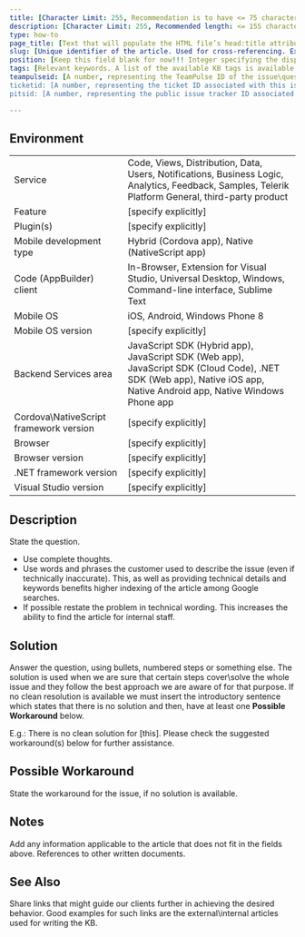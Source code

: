 ```yaml
---
title: [Character Limit: 255, Recommendation is to have <= 75 characters for a title as this can impact indexing by search engines like Google, Bing, etc. The article title should be a combination of the main problem statement and if applicable, the key environment statement. Also determines the title in the table of contents.]
description: [Character Limit: 255, Recommended length: <= 155 characters. The description is what search engines usually show in the search results. Typically, search engines truncate the description after the 155th character. The description should be a brief overview of the how-to article. It should exclude unnecessary phrases like "This article contains ..."]
type: how-to
page_title: [Text that will populate the HTML file’s head:title attribute. It is good to use different than the title name here, in order to cover more key words and be more discoverable via searches.]
slug: [Unique identifier of the article. Used for cross-referencing. Ex: how-to-write-an-essay-nativescript]
position: [Keep this field blank for now!!! Integer specifying the display position of the article in the navigation. If omitted, the articles are ordered alphabetically based on file name]
tags: [Relevant keywords. A list of the available KB tags is available in the tags.md file under _templates. Separate multiple tags with commas. Currently not used but always fill in for future proofness.]
teampulseid: [A number, representing the TeamPulse ID of the issue\question. Leave this blank if the issue\question doesn't exist as an item in TeamPulse]
ticketid: [A number, representing the ticket ID associated with this issue\question. The field can contain more than one ticket IDs (e.g. several clients have reported it). In such cases, we separate the ticket IDs with commas. Leave this blank if the issue\question is not related to a support case]
pitsid: [A number, representing the public issue tracker ID associated with the issue\question. Leave this blank for now as PITS is not developed yet]

---
```

                    
## Environment
<table>
  <tr>
    <td>Service</td>
    <td>Code, Views, Distribution, Data, Users, Notifications, Business Logic, Analytics, Feedback, Samples, Telerik Platform General, third-party product</td>	
  </tr>
  <tr>
    <td>Feature</td>
    <td>[specify explicitly]</td>	
  </tr>
  <tr>
    <td>Plugin(s)</td>
    <td>[specify explicitly]</td>	
  </tr>
  <tr>
    <td>Mobile development type</td>
    <td>Hybrid (Cordova app), Native (NativeScript app)</td>	
  </tr>
  <tr>
    <td>Code (AppBuilder) client</td>
    <td>In-Browser, Extension for Visual Studio, Universal Desktop, Windows, Command-line interface, Sublime Text</td>	
  </tr>
  <tr>
    <td>Mobile OS</td>
    <td>iOS, Android, Windows Phone 8</td>	
  </tr>
  <tr>
    <td>Mobile OS version</td>
    <td>[specify explicitly]</td>	
  </tr>  
  <tr>
    <td>Backend Services area</td>
    <td>JavaScript SDK (Hybrid app), JavaScript SDK (Web app), JavaScript SDK (Cloud Code), .NET SDK (Web app), Native iOS app, Native Android app, Native Windows Phone app</td>	
  </tr>
  <tr>
    <td>Cordova\NativeScript framework version</td>
    <td>[specify explicitly]</td>	
  </tr>
  <tr>
    <td>Browser</td>
    <td>[specify explicitly]</td>	
  </tr>
  <tr>
    <td>Browser version</td>
    <td>[specify explicitly]</td>	
  </tr>
  <tr>
    <td>.NET framework version</td>
    <td>[specify explicitly]</td>	
  </tr>
  <tr>
    <td>Visual Studio version</td>
    <td>[specify explicitly]</td>	
  </tr>
</table>

## Description
<!-- Mandatory -->
State the question.

* Use complete thoughts.
* Use words and phrases the customer used to describe the issue (even if technically inaccurate). This, as well as providing technical details and keywords benefits higher indexing of the article among Google searches. 
* If possible restate the problem in technical wording. This increases the ability to find the article for internal staff.

## Solution
<!-- Mandatory -->
Answer the question, using bullets, numbered steps or something else. The solution is used when we are sure that certain steps cover\solve the whole issue and they follow the best approach we are aware of for that purpose. If no clean resolution is available we must insert the introductory sentence which states that there is no solution and then, have at least one **Possible Workaround** below.

E.g.: There is no clean solution for [this]. Please check the suggested workaround(s) below for further assistance.


## Possible Workaround
<!-- Optional -->
State the workaround for the issue, if no solution is available.

## Notes
<!-- Optional -->
Add any information applicable to the article that does not fit in the fields above. References to other written documents.

## See Also
<!-- Optional -->
Share links that might guide our clients further in achieving the desired behavior. Good examples for such links are the external\internal articles used for writing the KB.
